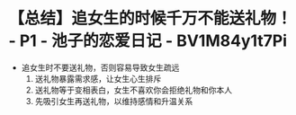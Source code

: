 # 【总结】追女生的时候千万不能送礼物！ - P1 - 池子的恋爱日记 - BV1M84y1t7Pi

-   追女生时不要送礼物，否则容易导致女生疏远
    1.  送礼物暴露需求感，让女生心生排斥
    2.  送礼物等于变相表白，女生不喜欢你会拒绝礼物和你本人
    3.  先吸引女生再送礼物，以维持感情和升温关系